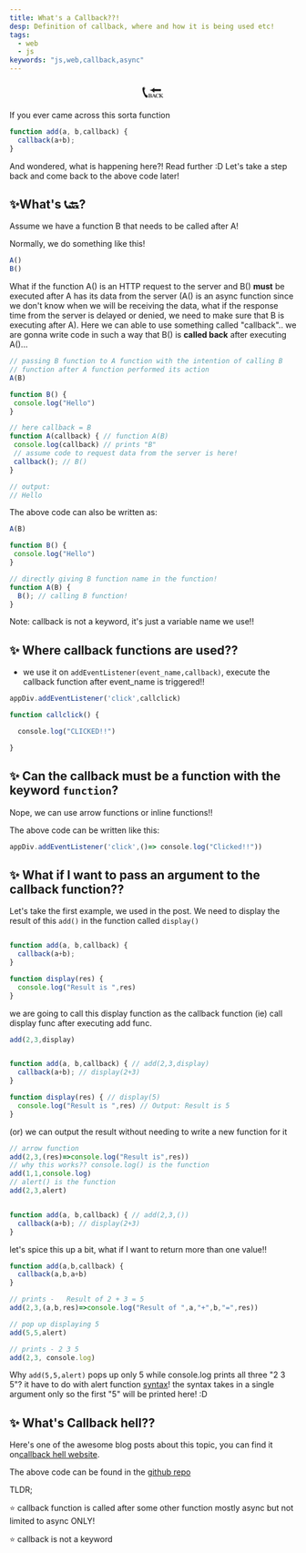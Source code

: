 ```yaml
---
title: What's a Callback??!
desp: Definition of callback, where and how it is being used etc!
tags:
  - web
  - js
keywords: "js,web,callback,async"
---
```




<div style="text-align:center;font-size:30px">
📞🔙
</div>


If you ever came across this sorta function



```js
function add(a, b,callback) {
  callback(a+b);
}

```


And wondered, what is happening here?! Read further :D
Let's take a step back and come back to the above code later!




## ✨What's 📞🔙?<br>


Assume we have a function B that needs to be called after A!


Normally, we do something like this!

```js
A()
B()

```


What if the function A() is an HTTP request to the server and B() **must** be executed after A has its data from the server (A() is an async function since we don't know when we will be receiving the data, what if the response time from the server is delayed or denied, we need to make sure that B is executing after A).  Here we can able to use something called "callback".. we are gonna write code in such a way that B() is **called back** after executing A()...



```js
// passing B function to A function with the intention of calling B
// function after A function performed its action
A(B)

function B() {
 console.log("Hello")
}

// here callback = B
function A(callback) { // function A(B)
 console.log(callback) // prints "B"
 // assume code to request data from the server is here!
 callback(); // B()
}

// output:
// Hello

```


The above code can also be written as:

```js
A(B)

function B() {
 console.log("Hello")
}

// directly giving B function name in the function!
function A(B) {
  B(); // calling B function!
}

```


Note: callback is not a keyword, it's just a variable name we use!!




## ✨ Where callback functions are used??<br>
- we use it on ```addEventListener(event_name,callback)```,  execute the callback function after event_name is triggered!!



```js
appDiv.addEventListener('click',callclick)

function callclick() {

  console.log("CLICKED!!")

}

```


## ✨ Can the callback must be a function with the keyword ```function```?<br>


Nope, we can use arrow functions or inline functions!!


The above code can be written like this:



```js
appDiv.addEventListener('click',()=> console.log("Clicked!!"))

```


## ✨ What if I want to pass an argument to the callback function??<br>


Let's take the first example, we used in the post.  We need to display the result of this
```add()``` in the function called ```display()```



```js

function add(a, b,callback) {
  callback(a+b);
}

function display(res) {
  console.log("Result is ",res)
}

```


we are going to call this display function as the callback function (ie) call display func after executing add func.



```js
add(2,3,display)


function add(a, b,callback) { // add(2,3,display)
  callback(a+b); // display(2+3)
}

function display(res) { // display(5)
  console.log("Result is ",res) // Output: Result is 5
}

```


(or) we can output the result without needing to write a new function for it



```js
// arrow function
add(2,3,(res)=>console.log("Result is",res))
// why this works?? console.log() is the function
add(1,1,console.log)
// alert() is the function
add(2,3,alert)


function add(a, b,callback) { // add(2,3,())
  callback(a+b); // display(2+3)
}

```


let's spice this up a bit, what if I want to return more than one value!!



```js
function add(a,b,callback) {
  callback(a,b,a+b)
}

// prints -   Result of 2 + 3 = 5
add(2,3,(a,b,res)=>console.log("Result of ",a,"+",b,"=",res))

// pop up displaying 5
add(5,5,alert)

// prints - 2 3 5
add(2,3, console.log)

```


Why  ```add(5,5,alert)``` pops up only 5 while console.log prints all three "2 3 5"? it have to do with alert function <a href="https://developer.mozilla.org/en-US/docs/Web/API/Window/alert" class="ahrefmd">syntax</a>! the syntax takes in a single argument only so the first "5" will be printed here! :D




## ✨ What's Callback hell??<br>
   Here's one of the awesome blog posts about this topic, you can find it on<a href="http://callbackhell.com/" class="ahrefmd">callback hell website</a>.


The above code can be found in the <a href="https://github.com/mystica2000/callback-demo.git" class="ahrefmd">github repo</a>




TLDR;


 ⭐ callback function is called after some other function mostly async but not limited to async ONLY!


 ⭐ callback is not a keyword